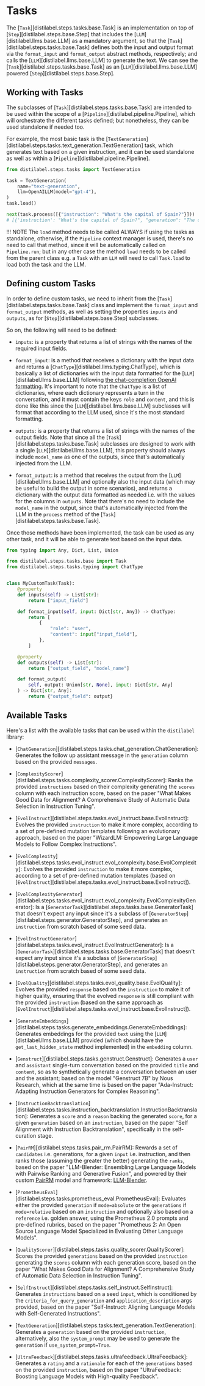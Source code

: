 # Tasks

The [`Task`][distilabel.steps.tasks.base.Task] is an implementation on top of [`Step`][distilabel.steps.base.Step] that includes the [`LLM`][distilabel.llms.base.LLM] as a mandatory argument, so that the [`Task`][distilabel.steps.tasks.base.Task] defines both the input and output format via the `format_input` and `format_output` abstract methods, respectively; and calls the [`LLM`][distilabel.llms.base.LLM] to generate the text. We can see the [`Task`][distilabel.steps.tasks.base.Task] as an [`LLM`][distilabel.llms.base.LLM] powered [`Step`][distilabel.steps.base.Step].

## Working with Tasks

The subclasses of [`Task`][distilabel.steps.tasks.base.Task] are intended to be used within the scope of a [`Pipeline`][distilabel.pipeline.Pipeline], which will orchestrate the different tasks defined; but nonetheless, they can be used standalone if needed too.

For example, the most basic task is the [`TextGeneration`][distilabel.steps.tasks.text_generation.TextGeneration] task, which generates text based on a given instruction, and it can be used standalone as well as within a [`Pipeline`][distilabel.pipeline.Pipeline].

```python
from distilabel.steps.tasks import TextGeneration

task = TextGeneration(
    name="text-generation",
    llm=OpenAILLM(model="gpt-4"),
)
task.load()

next(task.process([{"instruction": "What's the capital of Spain?"}]))
# [{'instruction': "What's the capital of Spain?", "generation": "The capital of Spain is Madrid."}]
```

!!! NOTE
The `load` method needs to be called ALWAYS if using the tasks as standalone, otherwise, if the `Pipeline` context manager is used, there's no need to call that method, since it will be automatically called on `Pipeline.run`; but in any other case the method `load` needs to be called from the parent class e.g. a `Task` with an `LLM` will need to call `Task.load` to load both the task and the LLM.

## Defining custom Tasks

In order to define custom tasks, we need to inherit from the [`Task`][distilabel.steps.tasks.base.Task] class and implement the `format_input` and `format_output` methods, as well as setting the properties `inputs` and `outputs`, as for [`Step`][distilabel.steps.base.Step] subclasses.

So on, the following will need to be defined:

- `inputs`: is a property that returns a list of strings with the names of the required input fields.

- `format_input`: is a method that receives a dictionary with the input data and returns a [`ChatType`][distilabel.llms.typing.ChatType], which is basically a list of dictionaries with the input data formatted for the [`LLM`][distilabel.llms.base.LLM] following [the chat-completion OpenAI formatting](https://platform.openai.com/docs/guides/text-generation). It's important to note that the `ChatType` is a list of dictionaries, where each dictionary represents a turn in the conversation, and it must contain the keys `role` and `content`, and this is done like this since the [`LLM`][distilabel.llms.base.LLM] subclasses will format that according to the LLM used, since it's the most standard formatting.

- `outputs`: is a property that returns a list of strings with the names of the output fields. Note that since all the [`Task`][distilabel.steps.tasks.base.Task] subclasses are designed to work with a single [`LLM`][distilabel.llms.base.LLM], this property should always include `model_name` as one of the outputs, since that's automatically injected from the LLM.

- `format_output`: is a method that receives the output from the [`LLM`][distilabel.llms.base.LLM] and optionally also the input data (which may be useful to build the output in some scenarios), and returns a dictionary with the output data formatted as needed i.e. with the values for the columns in `outputs`. Note that there's no need to include the `model_name` in the output, since that's automatically injected from the LLM in the `process` method of the [`Task`][distilabel.steps.tasks.base.Task].

Once those methods have been implemented, the task can be used as any other task, and it will be able to generate text based on the input data.

```python
from typing import Any, Dict, List, Union

from distilabel.steps.tasks.base import Task
from distilabel.steps.tasks.typing import ChatType


class MyCustomTask(Task):
    @property
    def inputs(self) -> List[str]:
        return ["input_field"]

    def format_input(self, input: Dict[str, Any]) -> ChatType:
        return [
            {
                "role": "user",
                "content": input["input_field"],
            },
        ]

    @property
    def outputs(self) -> List[str]:
        return ["output_field", "model_name"]

    def format_output(
        self, output: Union[str, None], input: Dict[str, Any]
    ) -> Dict[str, Any]:
        return {"output_field": output}
```

## Available Tasks

Here's a list with the available tasks that can be used within the `distilabel` library:

- [`ChatGeneration`][distilabel.steps.tasks.chat_generation.ChatGeneration]: Generates the follow up assistant message in the `generation` column based on the provided `messages`.

- [`ComplexityScorer`][distilabel.steps.tasks.complexity_scorer.ComplexityScorer]: Ranks the provided `instructions` based on their complexity generating the `scores` column with each instruction score, based on the paper "What Makes Good Data for Alignment? A Comprehensive Study of Automatic Data Selection in Instruction Tuning".

- [`EvolInstruct`][distilabel.steps.tasks.evol_instruct.base.EvolInstruct]: Evolves the provided `instruction` to make it more complex, according to a set of pre-defined mutation templates following an evolutionary approach, based on the paper "WizardLM: Empowering Large Language Models to Follow Complex Instructions".

- [`EvolComplexity`][distilabel.steps.tasks.evol_instruct.evol_complexity.base.EvolComplexity]: Evolves the provided `instruction` to make it more complex, according to a set of pre-defined mutation templates (based on [`EvolInstruct`][distilabel.steps.tasks.evol_instruct.base.EvolInstruct]).

- [`EvolComplexityGenerator`][distilabel.steps.tasks.evol_instruct.evol_complexity.EvolComplexityGenerator]: Is a [`GeneratorTask`][distilabel.steps.tasks.base.GeneratorTask] that doesn't expect any input since it's a subclass of [`GeneratorStep`][distilabel.steps.generator.GeneratorStep], and generates an `instruction` from scratch based of some seed data.

- [`EvolInstructGenerator`][distilabel.steps.tasks.evol_instruct.EvolInstructGenerator]: Is a [`GeneratorTask`][distilabel.steps.tasks.base.GeneratorTask] that doesn't expect any input since it's a subclass of [`GeneratorStep`][distilabel.steps.generator.GeneratorStep], and generates an `instruction` from scratch based of some seed data.

- [`EvolQuality`][distilabel.steps.tasks.evol_quality.base.EvolQuality]: Evolves the provided `response` based on the `instruction` to make it of higher quality, ensuring that the evolved `response` is still compliant with the provided `instruction` (based on the same approach as [`EvolInstruct`][distilabel.steps.tasks.evol_instruct.base.EvolInstruct]).

- [`GenerateEmbeddings`][distilabel.steps.tasks.generate_embeddings.GenerateEmbeddings]: Generates embeddings for the provided `text` using the [`LLM`][distilabel.llms.base.LLM] provided (which should have the `get_last_hidden_state` method implemented) in the `embedding` column.

- [`Genstruct`][distilabel.steps.tasks.genstruct.Genstruct]: Generates a `user` and `assistant` single-turn conversation based on the provided `title` and `content`, so as to synthetically generate a conversation between an user and the assistant; based on the model "Genstruct 7B" by Nous Research, which at the same time is based on the paper "Ada-Instruct: Adapting Instruction Generators for Complex Reasoning".

- [`InstructionBacktranslation`][distilabel.steps.tasks.instruction_backtranslation.InstructionBacktranslation]: Generates a `score` and a `reason` backing the generated `score`, for a given `generation` based on an `instruction`, based on the paper "Self Alignment with Instruction Backtranslation", specifically in the self-curation stage.

- [`PairRM`][distilabel.steps.tasks.pair_rm.PairRM]: Rewards a set of `candidates` i.e. generations, for a given `input` i.e. instruction, and then ranks those (assuming the greater the better) generating the `ranks`, based on the paper "LLM-Blender: Ensembling Large Language Models with Pairwise Ranking and Generative Fusion", and powered by their custom [PairRM](https://huggingface.co/llm-blender/PairRM) model and framework: [LLM-Blender](https://github.com/yuchenlin/LLM-Blender).

- [`PrometheusEval`][distilabel.steps.tasks.prometheus_eval.PrometheusEval]: Evaluates either the provided `generation` if `mode=absolute` or the `generations` if `mode=relative` based on an `instruction` and optionally also based on a `reference` i.e. golden answer, using the Prometheus 2.0 prompts and pre-defined rubrics, based on the paper "Prometheus 2: An Open Source Language Model Specialized in Evaluating Other Language Models".

- [`QualityScorer`][distilabel.steps.tasks.quality_scorer.QualityScorer]: Scores the provided `generations` based on the provided `instruction` generating the `scores` column with each generation score, based on the paper "What Makes Good Data for Alignment? A Comprehensive Study of Automatic Data Selection in Instruction Tuning".

- [`SelfInstruct`][distilabel.steps.tasks.self_instruct.SelfInstruct]: Generates `instructions` based on a seed `input`, which is conditioned by the `criteria_for_query_generation` and `application_description` args provided, based on the paper "Self-Instruct: Aligning Language Models with Self-Generated Instructions".

- [`TextGeneration`][distilabel.steps.tasks.text_generation.TextGeneration]: Generates a `generation` based on the provided `instruction`, alternatively, also the `system_prompt` may be used to generate the `generation` if `use_system_prompt=True`.

- [`UltraFeedback`][distilabel.steps.tasks.ultrafeedback.UltraFeedback]: Generates a `rating` and a `rationale` for each of the `generations` based on the provided `instruction`, based on the paper "UltraFeedback: Boosting Language Models with High-quality Feedback".
